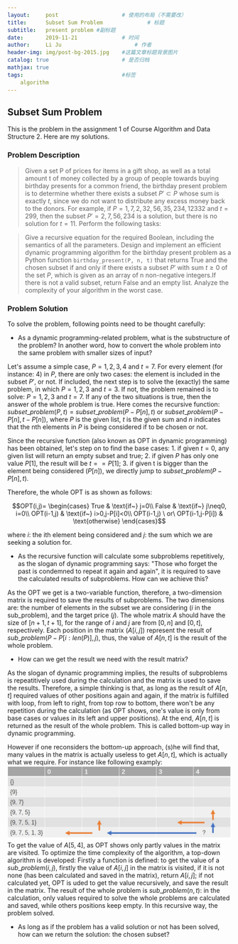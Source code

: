 ```yaml
---
layout:     post   				    # 使用的布局（不需要改）
title:      Subset Sum Problem				# 标题 
subtitle:   present problem #副标题
date:       2019-11-21 				# 时间
author:     Li Ju 						# 作者
header-img: img/post-bg-2015.jpg 	#这篇文章标题背景图片
catalog: true 						# 是否归档
mathjax: true
tags:								#标签
    algorithm
---
```



## Subset Sum Problem
This is the problem in the assignment 1 of Course Algorithm and Data Structure 2. Here are my solutions. 
### Problem Description
> Given a set P of prices for items in a gift shop, as well as a total amount t of money collected by a group of people towards buying birthday presents for a common friend, 
the birthday present problem is to determine whether there exists a subset $P'\subset P$ whose sum is exactly $t$, since we do not want to distribute any excess money back to the donors. For example, if $P={1, 7, 2, 32, 56, 35, 234, 12332}$ and $t=299$, then the subset $P'={2, 7, 56, 234}$ is a solution, but there is no solution for $t=11$. Perform the following tasks:

>Give a recursive equation for the required Boolean, including the semantics of all the parameters. Design and implement an efficient dynamic programming algorithm for the birthday present problem as a Python function `birthday_present(P, n, t)` that returns True and the chosen subset if and only if there exists a subset $P'$ with sum $t \geq 0$ of the set $P$, which is given as an array of n non-negative integers.If there is not a valid subset, return False and an empty list. Analyze the complexity of your algorithm in the worst case. 

### Problem Solution
To solve the problem, following points need to be thought carefully: 

- As a dynamic programming-related problem, what is the substructure of the problem? In another word, how to convert the whole problem into the same problem with smaller sizes of input? 

Let's assume a simple case, $P={1,2,3,4}$ and $t=7$. For every element (for instance: 4) in $P$, there are only two cases: the element is included in the subset $P'$, or not. If included, the next step is to solve the (exactly) the same problem, in which $P={1,2,3}$ and $t=3$. If not, the problem remained is to solve: $P={1,2,3}$ and $t=7$. If any of the two situations is true, then the answer of the whole problem is true. Here comes the recursive function: $subset\_problem(P, t) = subset\_problem(P-{P[n]}, t)\: \text{or}\: subset\_ problem(P-{P[n]}, t-P[n])$, where $P$ is the given list, $t$ is the given sum and $n$ indicates that the nth elements in $P$ is being considered if to be chosen or not. 

Since the recursive function (also known as OPT in dynamic programming) has been obtained, let's step on to find the base cases: 1. if given $t=0$, any given list will return an empty subset and true; 2. if given $P$ has only one value $P[1]$, the result will be $t==P[1]$; 3. if given t is bigger than the element being considered ($P[n]$), we directly jump to $subset\_problem(P-{P[n]}, t)$. 

Therefore, the whole OPT is as shown as follows: 

$$OPT(i,j)=
    \begin{cases}
    True & \text{if~} j=0\\
    False & \text{if~} j\neq0, i=0\\
    OPT(i-1,j) & \text{if~} i>0,j-P[i]<0\\
    OPT(i-1,j) \ or\  OPT(i-1,j-P[i]) & \text{otherwise}
    \end{cases}$$

where $i$: the ith element being considered and $j$: the sum which we are seeking a solution for.

- As the recursive function will calculate some subproblems repetitively, as the slogan of dynamic programming says: "Those who forget the past is condemned to repeat it again and again", it is required to save the calculated results of subproblems. How can we achieve this? 

As the OPT we get is a two-variable function, therefore, a two-dimension matrix is required to save the results of subproblems. The two dimensions are: the number of elements in the subset we are considering ($i$ in the sub_problem), and the target price ($j$). The whole matrix $A$ should have the size of $[n+1, t+1]$, for the range of $i$ and $j$ are from $[0, n]$ and $[0, t]$, respectively. Each position in the matrix ($A[i,j]$) represent the result of $sub\_problem(P-{P[i: len(P)]}, j)$, thus, the value of $A[n,t]$ is the result of the whole problem. 

- How can we get the result we need with the result matrix? 

As the slogan of dynamic programming implies, the results of subproblems is repeatitively used during the calculation and the matrix is used to save the results. Therefore, a simple thinking is that, as long as the result of $A[n,t]$ required values of other positions again and again, if the matrix is fulfilled with loop, from left to right, from top row to bottom, there won't be any repetition during the calculation (as OPT shows, one's value is only from base cases or values in its left and upper positions). At the end, $A[n,t]$ is returned as the result of the whole problem. This is called bottom-up way in dynamic programming. 

However if one reconsiders the bottom-up approach, (s)he will find that, many values in the matrix is actually useless to get $A[n,t]$, which is actually what we require. For instance like following examply: 
![avatar](/img/19-11-21/01.jpg)
To get the value of $A[5, 4]$, as OPT shows only partly values in the matrix are visited. To optimize the time complexity of the algorithm, a top-down algorithm is developed: Firstly a function is defined: to get the value of a $sub\_problem(i, j)$, firstly the value of $A[i,j]$ in the matrix is visited, if it is not none (has been calculated and saved in the matrix), return $A[i, j]$; if not calculated yet, OPT is uded to get the value recursively, and save the result in the matrix. The result of the whole problem is $sub\_problem(n, t)$: in the calculation, only values required to solve the whole problems are calculated and saved, while others positions keep empty. In this recursive way, the problem solved. 

- As long as if the problem has a valid solution or not has been solved, how can we return the solution: the chosen subset?


